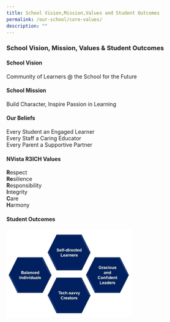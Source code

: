 ```yaml
---
title: School Vision,Mission,Values and Student Outcomes
permalink: /our-school/core-values/
description: ""
---
```

### School Vision, Mission, Values & Student Outcomes

#### School Vision
Community of Learners @ the School for the Future

#### School Mission
Build Character, Inspire Passion in Learning

#### Our Beliefs
Every Student an Engaged Learner <br>
Every Staff a Caring Educator <br>
Every Parent a Supportive Partner <br>

#### NVista R3ICH Values
**R**espect<br>
**Re**silience<br>
**R**esponsibility<br>
**I**ntegrity<br>
**C**are<br>
**H**armony

#### Student Outcomes

<img src="/images/2021%20NVTPS%20Student%20Outcomes_Website.jpg" 
     style="width:65%" align = left>